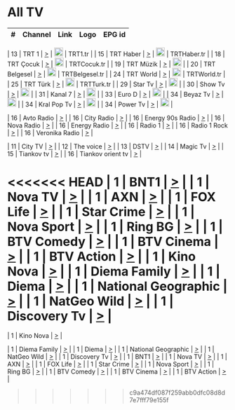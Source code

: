 <h1>All TV</h1>

| #   | Channel        | Link  | Logo | EPG id |
|:---:|:--------------:|:-----:|:----:|:------:|

| 13  | TRT 1            | [>](https://tv-trt1.medya.trt.com.tr/master.m3u8) | <img height="20" src="https://i.imgur.com/j786OLG.png"/> | TRT1.tr |
| 15  | TRT Haber        | [>](https://tv-trthaber.medya.trt.com.tr/master.m3u8) | <img height="20" src="https://i.imgur.com/OVfo8Ab.png"/> | TRTHaber.tr |
| 18  | TRT Çocuk        | [>](https://tv-trtcocuk.medya.trt.com.tr/master.m3u8) | <img height="20" src="https://i.imgur.com/QLFmD6d.png"/> | TRTCocuk.tr |
| 19  | TRT Müzik        | [>](https://tv-trtmuzik.medya.trt.com.tr/master.m3u8) | <img height="20" src="https://i.imgur.com/fIVFCEd.png"/> |
| 20  | TRT Belgesel     | [>](https://tv-trtbelgesel.medya.trt.com.tr/master.m3u8) | <img height="20" src="https://i.imgur.com/MGO87pe.png"/> | TRTBelgesel.tr |
| 24  | TRT World        | [>](https://tv-trtworld.medya.trt.com.tr/master.m3u8) | <img height="20" src="https://i.imgur.com/JEA2xpv.png"/> | TRTWorld.tr |
| 25  | TRT Türk         | [>](https://tv-trtturk.medya.trt.com.tr/master.m3u8) | <img height="20" src="https://i.imgur.com/OSTOQNw.png"/> | TRTTurk.tr |
| 29  | Star Tv   | [>](https://dogus-live.daioncdn.net/startv/startv_360p.m3u8) | <img height="20" src="https://i.imgur.com/IebUZx1.png"/> |
| 30  | Show Tv     | [>](https://ciner-live.daioncdn.net/showtv/showtv.m3u8) | <img height="20" src="https://i.imgur.com/IebUZx1.png"/> |
| 31  | Kanal 7     | [>](https://kanal7-live.daioncdn.net/kanal7/kanal7.m3u8) | <img height="20" src="https://i.imgur.com/IebUZx1.png"/> |
| 33  | Euro D    | [>](https://www.youtube.com/user/KanalD/live) | <img height="20" src="https://i.imgur.com/IebUZx1.png"/> |
| 34  | Beyaz Tv     | [>](https://beyaztv-live.daioncdn.net/beyaztv/beyaztv.m3u8) | <img height="20" src="https://i.imgur.com/IebUZx1.png"/> |
| 34  | Kral Pop Tv     | [>](https://www.youtube.com/watch?v=GuFTuKoXepw) | <img height="20" src="https://i.imgur.com/IebUZx1.png"/> |
| 34  | Power Tv     | [>](https://livetv.powerapp.com.tr/powerTV/powerhd.smil/chunklist.m3u8) | <img height="20" src="https://i.imgur.com/IebUZx1.png"/> |

| 16  | Avto Radio | [>](http://stream.metacast.eu/avtoradio.mp3.m3u) |
| 16  | City Radio | [>](http://stream.metacast.eu/city.aac.m3u) |
| 16  | Energy 90s Radio | [>](http://stream.metacast.eu/energy-90s.m3u) |
| 16  | Nova Radio | [>](http://stream.metacast.eu/nova.aac.m3u) |
| 16  | Energy Radio | [>](http://stream.metacast.eu/nrj.aac.m3u) |
| 16  | Radio 1 | [>](http://stream.metacast.eu/radio1.aac.m3u) |
| 16  | Radio 1 Rock | [>](http://stream.metacast.eu/radio1rock.aac.m3u) |
| 16  | Veronika Radio | [>](http://stream.metacast.eu/veronika.aac.m3u) |

| 11  | City TV | [>](https://tv.city.bg/play/tshls/citytv/index.m3u8) |
| 12  | The voice | [>](https://bss1.neterra.tv/thevoice/thevoice.m3u8) |
| 13  | DSTV | [>](http://46.249.95.140:8081/hls/data.m3u8) |
| 14  | Magic Tv | [>](https://bss1.neterra.tv/magictv/magictv.m3u8) |
| 15  | Tiankov tv | [>](https://streamer103.neterra.tv/tiankov-folk/live.m3u8) |
| 16  | Tiankov orient tv | [>](https://streamer103.neterra.tv/tiankov-orient/live.m3u8) |

<<<<<<< HEAD
| 1 | BNT1 | [>](https://ymkaya.xyz:11166/tv/bnt1/playlist.m3u8?wmsAuthSign=c2VydmVyX3RpbWU9Mi84LzIwMjUgNzozMzo1NCBQTSZoYXNoX3ZhbHVlPUxCNWhLQ2hXSTFUMzk3NjE5RUpLaFE9PSZ2YWxpZG1pbnV0ZXM9NjA=) |
| 1 | Nova TV | [>](https://ymkaya.xyz:11166/tv/novatv/playlist.m3u8?wmsAuthSign=c2VydmVyX3RpbWU9Mi84LzIwMjUgNzozNDowNCBQTSZoYXNoX3ZhbHVlPXkxV242NDRQd1NrZ3BHVm5yaFRwQUE9PSZ2YWxpZG1pbnV0ZXM9NjA=) |
| 1 | AXN | [>](https://ymkaya.xyz:11166/tv/axn/playlist.m3u8?wmsAuthSign=c2VydmVyX3RpbWU9Mi84LzIwMjUgNzozNDoxNCBQTSZoYXNoX3ZhbHVlPTF6Y2pFOFpYQm9HSWFCUE9GbHpXWXc9PSZ2YWxpZG1pbnV0ZXM9NjA=) |
| 1 | FOX Life | [>](https://ymkaya.xyz:11166/tv/foxlife/playlist.m3u8?wmsAuthSign=c2VydmVyX3RpbWU9Mi84LzIwMjUgNzozNDoyNCBQTSZoYXNoX3ZhbHVlPVowbmo5Z0J5UStuZlRqeS9UUmZ2WHc9PSZ2YWxpZG1pbnV0ZXM9NjA=) |
| 1 | Star Crime | [>](https://ymkaya.xyz:11166/tv/foxcrime/playlist.m3u8?wmsAuthSign=c2VydmVyX3RpbWU9Mi84LzIwMjUgNzozNDozNCBQTSZoYXNoX3ZhbHVlPWdybFFIeUp6V2dCTWVzUXJGQ0Foamc9PSZ2YWxpZG1pbnV0ZXM9NjA=) |
| 1 | Nova Sport | [>](https://ymkaya.xyz:11166/tv/novasport/playlist.m3u8?wmsAuthSign=c2VydmVyX3RpbWU9Mi84LzIwMjUgNzozNDo0NCBQTSZoYXNoX3ZhbHVlPTgwVUxaWGNRd1FZQitCb1UxNnU5ZlE9PSZ2YWxpZG1pbnV0ZXM9NjA=) |
| 1 | Ring BG | [>](https://ymkaya.xyz:11166/tv/ringbg/playlist.m3u8?wmsAuthSign=c2VydmVyX3RpbWU9Mi84LzIwMjUgNzozNDo1NCBQTSZoYXNoX3ZhbHVlPVRnNVJTeStnbG1CUlFuY1VZTWNja2c9PSZ2YWxpZG1pbnV0ZXM9NjA=) |
| 1 | BTV Comedy | [>](https://ymkaya.xyz:11166/tv/btvcomedy/playlist.m3u8?wmsAuthSign=c2VydmVyX3RpbWU9Mi84LzIwMjUgNzozNTowNCBQTSZoYXNoX3ZhbHVlPXo4VUg5enZKSGJaSWttT3ErdmtqdVE9PSZ2YWxpZG1pbnV0ZXM9NjA=) |
| 1 | BTV Cinema | [>](https://ymkaya.xyz:11166/tv/btvcinema/playlist.m3u8?wmsAuthSign=c2VydmVyX3RpbWU9Mi84LzIwMjUgNzozNToxNCBQTSZoYXNoX3ZhbHVlPWZSUDUxZzhUWVhPU0ZhaEppZ2s1U1E9PSZ2YWxpZG1pbnV0ZXM9NjA=) |
| 1 | BTV Action | [>](https://ymkaya.xyz:11166/tv/btvaction/playlist.m3u8?wmsAuthSign=c2VydmVyX3RpbWU9Mi84LzIwMjUgNzozNToyNCBQTSZoYXNoX3ZhbHVlPUR6K1RDWXRScVdOT3FxdTVUa0hnY0E9PSZ2YWxpZG1pbnV0ZXM9NjA=) |
| 1 | Kino Nova | [>](https://ymkaya.xyz:11166/tv/kinonova/playlist.m3u8?wmsAuthSign=c2VydmVyX3RpbWU9Mi84LzIwMjUgNzozNTozNCBQTSZoYXNoX3ZhbHVlPXYvM09vNkxGL3FyR2h3bTBnck9ieXc9PSZ2YWxpZG1pbnV0ZXM9NjA=) |
| 1 | Diema Family | [>](https://ymkaya.xyz:11166/tv/diemafamily/playlist.m3u8?wmsAuthSign=c2VydmVyX3RpbWU9Mi84LzIwMjUgNzozNTo0NCBQTSZoYXNoX3ZhbHVlPW0wc1VkUURyME1qRTc1L25FUmF5d1E9PSZ2YWxpZG1pbnV0ZXM9NjA=) |
| 1 | Diema | [>](https://ymkaya.xyz:11166/tv/diema/playlist.m3u8?wmsAuthSign=c2VydmVyX3RpbWU9Mi84LzIwMjUgNzozNjozOSBQTSZoYXNoX3ZhbHVlPUV6TzdXZDJmWm1QWHBtSmFVa0VDVFE9PSZ2YWxpZG1pbnV0ZXM9NjA=) |
| 1 | National Geographic | [>](https://ymkaya.xyz:11166/tv/natgeo/playlist.m3u8?wmsAuthSign=c2VydmVyX3RpbWU9Mi84LzIwMjUgNzozNjo0OCBQTSZoYXNoX3ZhbHVlPTZLTEFnYzM2OHc0R1pKYTRNYWpWSUE9PSZ2YWxpZG1pbnV0ZXM9NjA=) |
| 1 | NatGeo Wild | [>](https://ymkaya.xyz:11166/tv/natgeowild/playlist.m3u8?wmsAuthSign=c2VydmVyX3RpbWU9Mi84LzIwMjUgNzozNjo1OCBQTSZoYXNoX3ZhbHVlPXJEN0ErTTFZNkp1b1B5L3ErZGM5dHc9PSZ2YWxpZG1pbnV0ZXM9NjA=) |
| 1 | Discovery Tv | [>](https://ymkaya.xyz:11166/tv/discovery/playlist.m3u8?wmsAuthSign=c2VydmVyX3RpbWU9Mi84LzIwMjUgNzozNzowOCBQTSZoYXNoX3ZhbHVlPUsyMlVPTWtBU2VkUUtOMU1kQnpydmc9PSZ2YWxpZG1pbnV0ZXM9NjA=) |
=======


| 1 | Kino Nova | [>](https://ymkaya.xyz:11336/tv/kinonova/playlist.m3u8?wmsAuthSign=c2VydmVyX3RpbWU9MS8yLzIwMjUgNDo0MDoyMCBBTSZoYXNoX3ZhbHVlPWlFS1FrWEtMMVRFM3l5YklUWUJQUHc9PSZ2YWxpZG1pbnV0ZXM9NjA=) |

| 1 | Diema Family | [>](https://ymkaya.xyz:11336/tv/diemafamily/playlist.m3u8?wmsAuthSign=c2VydmVyX3RpbWU9MS8yLzIwMjUgNDo0MDozMCBBTSZoYXNoX3ZhbHVlPUVUaTVKTldvZTF5WVVCM0YwL21kaXc9PSZ2YWxpZG1pbnV0ZXM9NjA=) |
| 1 | Diema | [>](https://ymkaya.xyz:11336/tv/diema/playlist.m3u8?wmsAuthSign=c2VydmVyX3RpbWU9MS8yLzIwMjUgNDo0MDo0MCBBTSZoYXNoX3ZhbHVlPVlYMWVJT2NuUjNpUTBsaytEUFFOS2c9PSZ2YWxpZG1pbnV0ZXM9NjA=) |
| 1 | National Geographic | [>](https://ymkaya.xyz:11336/tv/natgeo/playlist.m3u8?wmsAuthSign=c2VydmVyX3RpbWU9MS8yLzIwMjUgNDo0MTo0MSBBTSZoYXNoX3ZhbHVlPTJQTlVmcG5nYWx0M013eUhGRGxnd0E9PSZ2YWxpZG1pbnV0ZXM9NjA=) |
| 1 | NatGeo Wild | [>](https://ymkaya.xyz:11336/tv/natgeowild/playlist.m3u8?wmsAuthSign=c2VydmVyX3RpbWU9MS8yLzIwMjUgNDo0MTo1MSBBTSZoYXNoX3ZhbHVlPVl1OXZaTTliN0hGWEN3eDBYd1duNkE9PSZ2YWxpZG1pbnV0ZXM9NjA=) |
| 1 | Discovery Tv | [>](https://ymkaya.xyz:11336/tv/discovery/playlist.m3u8?wmsAuthSign=c2VydmVyX3RpbWU9MS8yLzIwMjUgNDo0MjowMSBBTSZoYXNoX3ZhbHVlPWtBQmdLNlY2RmQwWElzMVYzSDJyVkE9PSZ2YWxpZG1pbnV0ZXM9NjA=) |
| 1 | BNT1 | [>](https://ymkaya.xyz:11336/tv/bnt1/playlist.m3u8?wmsAuthSign=c2VydmVyX3RpbWU9MS8yLzIwMjUgNDozODozOCBBTSZoYXNoX3ZhbHVlPVVrMVlRQXpJWlhYeUh6ZFVpSC9NMUE9PSZ2YWxpZG1pbnV0ZXM9NjA=) |
| 1 | Nova TV | [>](https://ymkaya.xyz:11336/tv/novatv/playlist.m3u8?wmsAuthSign=c2VydmVyX3RpbWU9MS8yLzIwMjUgNDozODo0OCBBTSZoYXNoX3ZhbHVlPUVxQjh1a0ZzYkVGZU8zZDFGTzdreVE9PSZ2YWxpZG1pbnV0ZXM9NjA=) |
| 1 | AXN | [>](https://ymkaya.xyz:11336/tv/axn/playlist.m3u8?wmsAuthSign=c2VydmVyX3RpbWU9MS8yLzIwMjUgNDozODo1OCBBTSZoYXNoX3ZhbHVlPUpkWStGY1hkNXhaOVpPZ0thQ0FZL3c9PSZ2YWxpZG1pbnV0ZXM9NjA=) |
| 1 | FOX Life | [>](https://ymkaya.xyz:11336/tv/foxlife/playlist.m3u8?wmsAuthSign=c2VydmVyX3RpbWU9MS8yLzIwMjUgNDozOToxMCBBTSZoYXNoX3ZhbHVlPWt1ZDc1T3AzYlZDTjJnSy9TU0xJZlE9PSZ2YWxpZG1pbnV0ZXM9NjA=) |
| 1 | Star Crime | [>](https://ymkaya.xyz:11336/tv/foxcrime/playlist.m3u8?wmsAuthSign=c2VydmVyX3RpbWU9MS8yLzIwMjUgNDozOToyMCBBTSZoYXNoX3ZhbHVlPXIwVU45Nm9FR1l2enNkTG9TanBxbmc9PSZ2YWxpZG1pbnV0ZXM9NjA=) |
| 1 | Nova Sport | [>](https://ymkaya.xyz:11336/tv/novasport/playlist.m3u8?wmsAuthSign=c2VydmVyX3RpbWU9MS8yLzIwMjUgNDozOTozMCBBTSZoYXNoX3ZhbHVlPXlSZ0UxazVaM0xhSmc0NmR4T0c1T2c9PSZ2YWxpZG1pbnV0ZXM9NjA=) |
| 1 | Ring BG | [>](https://ymkaya.xyz:11336/tv/ringbg/playlist.m3u8?wmsAuthSign=c2VydmVyX3RpbWU9MS8yLzIwMjUgNDozOTo0MCBBTSZoYXNoX3ZhbHVlPTR4aUlFNHVUYWN4enY1WkVuOFZma2c9PSZ2YWxpZG1pbnV0ZXM9NjA=) |
| 1 | BTV Comedy | [>](https://ymkaya.xyz:11336/tv/btvcomedy/playlist.m3u8?wmsAuthSign=c2VydmVyX3RpbWU9MS8yLzIwMjUgNDozOTo1MCBBTSZoYXNoX3ZhbHVlPUtrMTJ2RHNTTUU1RFp1ZkVOdXFSK3c9PSZ2YWxpZG1pbnV0ZXM9NjA=) |
| 1 | BTV Cinema | [>](https://ymkaya.xyz:11336/tv/btvcinema/playlist.m3u8?wmsAuthSign=c2VydmVyX3RpbWU9MS8yLzIwMjUgNDozOTo1OSBBTSZoYXNoX3ZhbHVlPTZWcU9FZW56cG1NM1lrYy8xNE5NeHc9PSZ2YWxpZG1pbnV0ZXM9NjA=) |
| 1 | BTV Action | [>](https://ymkaya.xyz:11336/tv/btvaction/playlist.m3u8?wmsAuthSign=c2VydmVyX3RpbWU9MS8yLzIwMjUgNDo0MDoxMCBBTSZoYXNoX3ZhbHVlPUlDd0ErRkZVWThyMVZwR3c2REdGZ3c9PSZ2YWxpZG1pbnV0ZXM9NjA=) |
>>>>>>> c9a474df087f259abb0dfc08d8d7e7fff79e155f
